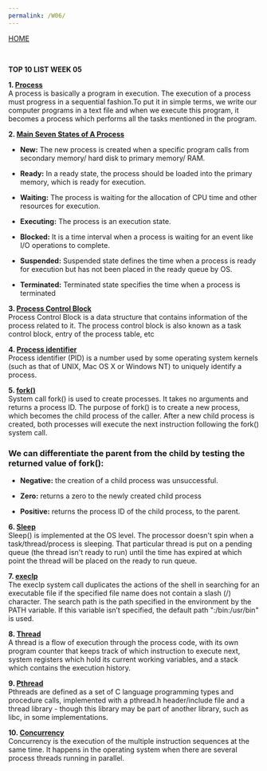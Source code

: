 ```yaml
---
permalink: /W06/
---
```

[HOME](../)

<br>

**TOP 10 LIST WEEK 05**

**1. [Process](https://www.tutorialspoint.com/operating_system/os_processes.htm)**
<br>
A process is basically a program in execution. The execution of a process must progress in a sequential fashion.To put it in simple terms, we write our computer programs in a text file and when we execute this program, it becomes a process which performs all the tasks mentioned in the program.

**2. [Main Seven States of A Process](https://www.guru99.com/process-management-pcb.html)**
<br>

* **New:** The new process is created when a specific program calls from secondary memory/ hard disk to primary memory/ RAM.

* **Ready:** In a ready state, the process should be loaded into the primary memory, which is ready for execution.

* **Waiting:** The process is waiting for the allocation of CPU time and other resources for execution.

* **Executing:** The process is an execution state.

* **Blocked:** It is a time interval when a process is waiting for an event like I/O operations to complete.

* **Suspended:** Suspended state defines the time when a process is ready for execution but has not been placed in the ready queue by OS.
* **Terminated:** Terminated state specifies the time when a process is terminated

**3. [Process Control Block](https://www.tutorialspoint.com/what-is-process-control-block-pcb)**
<br>
Process Control Block is a data structure that contains information of the process related to it. The process control block is also known as a task control block, entry of the process table, etc

**4. [Process identifier](https://www.anvir.com/process-identifier.htm)**
<br>
Process identifier (PID) is a number used by some operating system kernels (such as that of UNIX, Mac OS X or Windows NT) to uniquely identify a process.

**5. [fork()](https://www.csl.mtu.edu/cs4411.ck/www/NOTES/process/fork/create.html)**
<br>
System call fork() is used to create processes. It takes no arguments and returns a process ID. The purpose of fork() is to create a new process, which becomes the child process of the caller. After a new child process is created, both processes will execute the next instruction following the fork() system call.

### We can differentiate the parent from the child by testing the returned value of fork():

* **Negative:** the creation of a child process was unsuccessful.

* **Zero:** returns a zero to the newly created child process

* **Positive:** returns the process ID of the child process, to the parent.

**6. [Sleep](https://stackoverflow.com/questions/1719071/how-is-sleep-implemented-at-the-os-level)**
<br>
Sleep() is implemented at the OS level. The processor doesn't spin when a task/thread/process is sleeping. That particular thread is put on a pending queue (the thread isn't ready to run) until the time has expired at which point the thread will be placed on the ready to run queue.

**7. [execlp](http://www.it.uu.se/education/course/homepage/os/vt18/module-2/exec/)**
<br>
The execlp system call duplicates the actions of the shell in searching for an executable file if the specified file name does not contain a slash (/) character. The search path is the path specified in the environment by the PATH variable. If this variable isn’t specified, the default path ":/bin:/usr/bin" is used.

**8. [Thread](https://www.tutorialspoint.com/operating_system/os_multi_threading.htm)**
<br>
A thread is a flow of execution through the process code, with its own program counter that keeps track of which instruction to execute next, system registers which hold its current working variables, and a stack which contains the execution history.

**9. [Pthread](https://stackoverflow.com/questions/15127279/whats-a-pthread)**
<br>
Pthreads are defined as a set of C language programming types and procedure calls, implemented with a pthread.h header/include file and a thread library - though this library may be part of another library, such as libc, in some implementations.

**10. [Concurrency](https://www.geeksforgeeks.org/concurrency-in-operating-system/)**
<br>
Concurrency is the execution of the multiple instruction sequences at the same time. It happens in the operating system when there are several process threads running in parallel.
